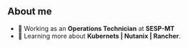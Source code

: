 <h2>About me</h2>

- 💼 Working as an **Operations Technician** at **SESP-MT**
- 🌱 Learning more about **Kubernets | Nutanix | Rancher**.
